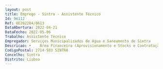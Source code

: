 ```yaml
--- 
layout: post
title: Emprego - Sintra - Assistente Técnico
Id: 96112
Ref: OE202204/0613
DataAbertura: 2022-04-21
DataFecho: 2022-05-06
Trabalho: Assistente Técnico
Empregador: Serviços Municipalizados de Água e Saneamento de Sintra
Descricao: •	Área Financeira (Aprovisionamento e Stocks e Contratação)  Mantém atualizado o ficheiro de fornecedores e suas condições de fornecimento  Recebe as requisições de compra para aquisição de materiais cumprindo e verificando a legislação e os procedimentos em vigor  Procede a consultas ao mercado sobre preços e outras condições de fornecimento de materiais, assim como mantem atualizado o respetivo ficheiro de preços e condições de fornecimento  Submete à apreciação dos requisitantes a qualidade técnica dos materiais apresentados nas propostas  Processa todas as requisições de materiais depois de devidamente aprovados, assegurando que os aprovisionamentos se efetuem atendendo em simultâneo aos parâmetros de economia, qualidade e prazos de entrega adequados  Procede a conferência das faturas, através do Sistema Informático SAP, verifica o cumprimento dos requisitos legais e a conformidade com as Notas de Encomenda e envia para aprovação dos responsáveis dos setores requisitantes  Após aprovação das faturas, regista a entrada dos materiais não stockáveis e dos serviços contratados, e encaminha as faturas para a Divisão de Contabilidade para efeitos de registo e emissão da autorização de pagamento  Elabora convites programas de concurso e cadernos de encargos para a contratação de aquisições de bens e serviços e empreitadas  Procede ao lançamento dos procedimentos de contratação através da publicitação em Diário da República e no Jornal Oficial da União Europeia, quando aplicável  Procede à gestão dos procedimentos de contratação na plataforma eletrónica durante a fase de formação dos contratos de aquisição de bens e serviços e empreitadas  Verifica a documentação entregue para efeitos de habilitação dos adjudicatários  Elabora minutas dos contratos e providencia a sua outorga, em conformidade e dentro dos prazos estabelecidos na legislação em vigor  Procede à publicitação dos contratos no Portal Base através da emissão dos correspondentes relatórios e fichas, em cumprimento da legislação em vigor.•	Área de Contabilidade  Desenvolve funções que se enquadram em diretivas gerais do Coordenador Técnico de Contabilidade Orçamental, Geral e Analítica, tendo em vista assegurar o funcionamento da Secção  Cabimenta as despesas a realizar  Efetua a reconciliação bancária  Efetua a cativação de verbas, mediante o comprovativo das despesas realizadas  Recebe e confere todos os documentos que se destinem à Contabilidade, independentemente de deverem ou não ser contabilizados  Procede à separação dos documentos por grupos de movimentos a realizar, efetuando a sua classificação de acordo com o plano de contas aprovado  Efetua o controlo da informação contabilística, verificando se cada documento está devidamente classificado  Confere todos os movimentos processados com as informações de base que lhes deram origem  Elabora os mapas de custeio de cada centro de custo  Processa a repartição e imputação dos custos dos centros aos utilizadores, às explorações ou a resultados  Processa as autorizações de pagamento com vista à liquidação das faturas aos fornecedores credores   Estabelece contato com os fornecedores credores dando nota das respetivas transferências bancárias  Preenche dados nas plataformas informáticas de entidades externas como por exemplo o SIIAL  Efetua o arquivo de todas as autorizações de pagamento e das faturas que dela fazem parte  Cria contratos de prestação de serviços e empreitadas  Carrega dados nas aplicações informáticas utilizadas nos serviços.
CodigoPostal: 2714-503 SINTRA
Concelho: Sintra
Distrito: Lisboa
--- 
```


